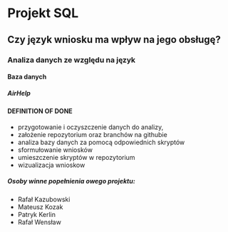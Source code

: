 # **Projekt SQL**

## Czy język wniosku ma wpływ na jego obsługę?
### Analiza danych ze względu na język



#### Baza danych
##### AirHelp


#### DEFINITION OF DONE
- przygotowanie i oczyszczenie danych do analizy,
- założenie repozytorium oraz branchów na githubie
- analiza bazy danych za pomocą odpowiednich skryptów
- sformułowanie wniosków
- umieszczenie skryptów w repozytorium
- wizualizacja wnioskow


##### Osoby winne popełnienia owego projektu:
- Rafał Kazubowski
- Mateusz Kozak
- Patryk Kerlin
- Rafał Wensław

